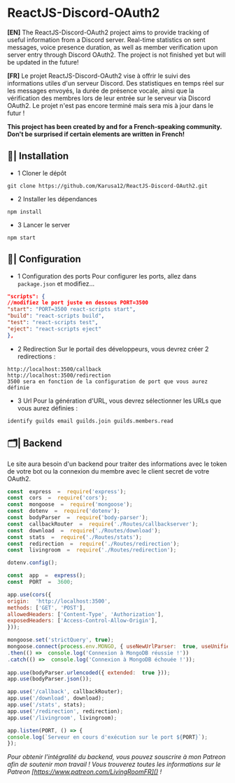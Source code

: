 # ReactJS-Discord-OAuth2
**[EN]**
The ReactJS-Discord-OAuth2 project aims to provide tracking of useful information from a Discord server. Real-time statistics on sent messages, voice presence duration, as well as member verification upon server entry through Discord OAuth2. The project is not finished yet but will be updated in the future!

**[FR]**
Le projet ReactJS-Discord-OAuth2 vise à offrir le suivi des informations utiles d'un serveur Discord. Des statistiques en temps réel sur les messages envoyés, la durée de présence vocale, ainsi que la vérification des membres lors de leur entrée sur le serveur via Discord OAuth2. Le projet n'est pas encore terminé mais sera mis à jour dans le futur !

**This project has been created by and for a French-speaking community. Don't be surprised if certain elements are written in French!**

## 📂| Installation
 
 - 1 Cloner le dépôt
```
git clone https://github.com/Karusa12/ReactJS-Discord-OAuth2.git
```
- 2 Installer les dépendances
```cd ReactJS-Discord-OAuth2
npm install
```
- 3 Lancer le server 
```
npm start
```

## 🔧| Configuration 

- 1 Configuration des ports
Pour configurer les ports, allez dans `package.json` et modifiez...
````json
"scripts": {
//modifiez le port juste en dessous PORT=3500
"start": "PORT=3500 react-scripts start",
"build": "react-scripts build",
"test": "react-scripts test",
"eject": "react-scripts eject"
},
````

- 2 Redirection
Sur le portail des développeurs, vous devrez créer 2 redirections :  
````
http://localhost:3500/callback
http://localhost:3500/redirection
3500 sera en fonction de la configuration de port que vous aurez définie
````

- 3 Url
Pour la génération d'URL, vous devrez sélectionner les URLs que vous aurez définies :
````
identify guilds email guilds.join guilds.members.read
````

## 🗂️| Backend 

Le site aura besoin d'un backend pour traiter des informations avec le token de votre bot ou la connexion du membre avec le client secret de votre OAuth2.

```js
const  express  =  require('express');
const  cors  =  require('cors');
const  mongoose  =  require('mongoose');
const  dotenv  =  require('dotenv');
const  bodyParser  =  require('body-parser');
const  callbackRouter  =  require('./Routes/callbackserver');
const  download  =  require('./Routes/download');
const  stats  =  require('./Routes/stats');
const  redirection  =  require('./Routes/redirection');
const  livingroom  =  require('./Routes/redirection');

dotenv.config();

const  app  =  express();
const  PORT  =  3600;

app.use(cors({
origin:  'http://localhost:3500',
methods: ['GET', 'POST'],
allowedHeaders: ['Content-Type', 'Authorization'],
exposedHeaders: ['Access-Control-Allow-Origin'],
}));

mongoose.set('strictQuery', true);
mongoose.connect(process.env.MONGO, { useNewUrlParser:  true, useUnifiedTopology:  true})
.then(() =>  console.log('Connexion à MongoDB réussie !'))
.catch(() =>  console.log('Connexion à MongoDB échouée !'));
 
app.use(bodyParser.urlencoded({ extended:  true }));
app.use(bodyParser.json());

app.use('/callback', callbackRouter);
app.use('/download', download);
app.use('/stats', stats);
app.use('/redirection', redirection);
app.use('/livingroom', livingroom);

app.listen(PORT, () => {
console.log(`Serveur en cours d'exécution sur le port ${PORT}`);
});
```

*_Pour obtenir l'intégralité du backend, vous pouvez souscrire à mon Patreon afin de soutenir mon travail !_*
*_Vous trouverez toutes les informations sur le Patreon [https://www.patreon.com/LivingRoomFR]() !_*




